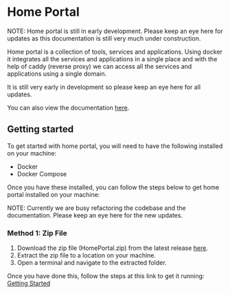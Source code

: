 # Home Portal

NOTE: Home portal is still in early development. Please keep an eye here for updates as this documentation is still very much under construction.

Home portal is a collection of tools, services and applications. Using docker it integrates all the services and applications in a single place and with the help of caddy (reverse proxy) we can access all the services and applications using a single domain.

It is still very early in development so please keep an eye here for all updates.

You can also view the documentation [here](https://evanlab-gme8r.ondigitalocean.app/).

## Getting started

To get started with home portal, you will need to have the following installed on your machine:

- Docker
- Docker Compose

Once you have these installed, you can follow the steps below to get home portal installed on your machine:

NOTE: Currently we are busy refactoring the codebase and the documentation. Please keep an eye here for the new updates.

### Method 1: Zip File

1. Download the zip file (HomePortal.zip) from the latest release [here](https://github.com/Evanlab02/HomePortal/releases). 
2. Extract the zip file to a location on your machine.
3. Open a terminal and navigate to the extracted folder.

Once you have done this, follow the steps at this link to get it running: [Getting Started](https://evanlab-gme8r.ondigitalocean.app/guides/)
